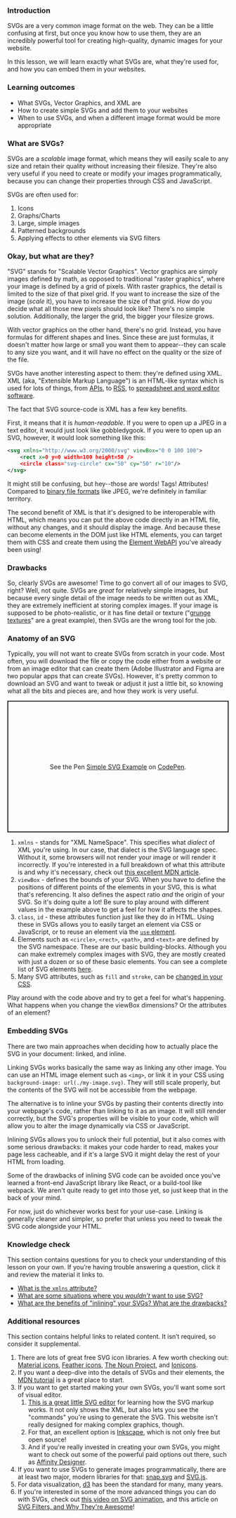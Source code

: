### Introduction

SVGs are a very common image format on the web. They can be a little confusing at first, but once you know how to use them, they are an incredibly powerful tool for creating high-quality, dynamic images for your website.

In this lesson, we will learn exactly what SVGs are, what they're used for, and how you can embed them in your websites.

### Learning outcomes

-   What SVGs, Vector Graphics, and XML are
-   How to create simple SVGs and add them to your websites
-   When to use SVGs, and when a different image format would be more appropriate

### What are SVGs?

SVGs are a _scalable_ image format, which means they will easily scale to any size and retain their quality without increasing their filesize. They're also very useful if you need to create or modify your images programmatically, because you can change their properties through CSS and JavaScript.

SVGs are often used for:

1.  Icons
2.  Graphs/Charts
3.  Large, simple images
4.  Patterned backgrounds
5.  Applying effects to other elements via SVG filters

### Okay, but what are they?

"SVG" stands for "Scalable Vector Graphics". Vector graphics are simply images defined by math, as opposed to traditional "raster graphics", where your image is defined by a grid of pixels. With raster graphics, the detail is limited to the size of that pixel grid. If you want to increase the size of the image (_scale_ it), you have to increase the size of that grid. How do you decide what all those new pixels should look like? There's no simple solution. Additionally, the larger the grid, the bigger your filesize grows.

With vector graphics on the other hand, there's no grid. Instead, you have formulas for different shapes and lines. Since these are just formulas, it doesn't matter how large or small you want them to appear--they can scale to any size you want, and it will have no effect on the quality or the size of the file.

SVGs have another interesting aspect to them: they're defined using XML. XML (aka, "Extensible Markup Language") is an HTML-like syntax which is used for lots of things, from [APIs](https://en.wikipedia.org/wiki/API), to [RSS](https://en.wikipedia.org/wiki/RSS), to [spreadsheet and word editor software](https://en.wikipedia.org/wiki/Office_Open_XML).

The fact that SVG source-code is XML has a few key benefits.

First, it means that it is _human-readable_. If you were to open up a JPEG in a text editor, it would just look like gobbledygook. If you were to open up an SVG, however, it would look something like this:

~~~xml
<svg xmlns="http://www.w3.org/2000/svg" viewBox="0 0 100 100">
    <rect x=0 y=0 width=100 height=50 />
    <circle class="svg-circle" cx="50" cy="50" r="10"/>
</svg>
~~~

It might still be confusing, but hey--those are words! Tags! Attributes! Compared to [binary file formats](https://en.wikipedia.org/wiki/Binary_file) like JPEG, we're definitely in familiar territory.

The second benefit of XML is that it's designed to be interoperable with HTML, which means you can put the above code directly in an HTML file, without any changes, and it should display the image. And because these can become elements in the DOM just like HTML elements, you can target them with CSS and create them using the [Element WebAPI](https://developer.mozilla.org/en-US/docs/Web/API/Element) you've already been using!

### Drawbacks

So, clearly SVGs are awesome! Time to go convert all of our images to SVG, right? Well, not quite. SVGs are _great_ for relatively simple images, but because every single detail of the image needs to be written out as XML, they are extremely inefficient at storing complex images. If your image is supposed to be photo-realistic, or it has fine detail or texture ("[grunge textures](https://unsplash.com/s/photos/grunge-texture)" are a great example), then SVGs are the wrong tool for the job.

### Anatomy of an SVG

Typically, you will not want to create SVGs from scratch in your code. Most often, you will download the file or copy the code either from a website or from an image editor that can create them (Adobe Illustrator and Figma are two popular apps that can create SVGs). However, it's pretty common to download an SVG and want to tweak or adjust it just a little bit, so knowing what all the bits and pieces are, and how they work is very useful.

<p class="codepen" data-height="300" data-theme-id="dark" data-default-tab="css,result" data-slug-hash="NWaGdmL" data-editable="true" data-user="TheOdinProjectExamples" style="height: 300px; box-sizing: border-box; display: flex; align-items: center; justify-content: center; border: 2px solid; margin: 1em 0; padding: 1em;">
  <span>See the Pen <a href="https://codepen.io/TheOdinProjectExamples/pen/NWaGdmL">
  Simple SVG Example</a> 
  on <a href="https://codepen.io">CodePen</a>.</span>
</p>
<script async src="https://cpwebassets.codepen.io/assets/embed/ei.js"></script>

1.  `xmlns` - stands for "XML NameSpace". This specifies what _dialect_ of XML you're using. In our case, that dialect is the SVG language spec. Without it, some browsers will not render your image or will render it incorrectly. If you're interested in a full breakdown of what this attribute is and why it's necessary, check out [this excellent MDN article](https://developer.mozilla.org/en-US/docs/Web/SVG/Namespaces_Crash_Course).
2.  `viewBox` - defines the bounds of your SVG. When you have to define the positions of different points of the elements in your SVG, this is what that's referencing. It also defines the aspect ratio _and_ the origin of your SVG. So it's doing quite a lot! Be sure to play around with different values in the example above to get a feel for how it affects the shapes.
3.  `class`, `id` - these attributes function just like they do in HTML. Using these in SVGs allows you to easily target an element via CSS or JavaScript, or to reuse an element via the [`use` element](https://developer.mozilla.org/en-US/docs/Web/SVG/Element/use).
4.  Elements such as `<circle>`, `<rect>`, `<path>`, and `<text>` are defined by the SVG namespace. These are our basic building-blocks. Although you can make extremely complex images with SVG, they are mostly created with just a dozen or so of these basic elements. You can see a complete list of SVG elements [here](https://developer.mozilla.org/en-US/docs/Web/SVG/Element).
5.  Many SVG attributes, such as `fill` and `stroke`, can be [changed in your CSS](https://css-tricks.com/svg-properties-and-css/).

Play around with the code above and try to get a feel for what's happening. What happens when you change the viewBox dimensions? Or the attributes of an element?

### Embedding SVGs

There are two main approaches when deciding how to actually place the SVG in your document: linked, and inline.

Linking SVGs works basically the same way as linking any other image. You can use an HTML image element such as `<img>`, or link it in your CSS using `background-image: url(./my-image.svg)`. They will still scale properly, but the contents of the SVG will not be accessible from the webpage.

The alternative is to inline your SVGs by pasting their contents directly into your webpage's code, rather than linking to it as an image. It will still render correctly, but the SVG's properties will be visible to your code, which will allow you to alter the image dynamically via CSS or JavaScript.

Inlining SVGs allows you to unlock their full potential, but it also comes with some serious drawbacks: it makes your code harder to read, makes your page less cacheable, and if it's a large SVG it might delay the rest of your HTML from loading.

Some of the drawbacks of inlining SVG code can be avoided once you've learned a front-end JavaScript library like React, or a build-tool like webpack. We aren't quite ready to get into those yet, so just keep that in the back of your mind.

For now, just do whichever works best for your use-case. Linking is generally cleaner and simpler, so prefer that unless you need to tweak the SVG code alongside your HTML.

### Knowledge check

This section contains questions for you to check your understanding of this lesson on your own. If you’re having trouble answering a question, click it and review the material it links to.

-   [What is the `xmlns` attribute?](#anatomy-of-an-svg)
-   [What are some situations where you _wouldn't_ want to use SVG?](#drawbacks)
-   [What are the benefits of "inlining" your SVGs? What are the drawbacks?](#embedding-svgs)

### Additional resources

This section contains helpful links to related content. It isn’t required, so consider it supplemental.

1.  There are lots of great free SVG icon libraries. A few worth checking out: [Material icons](https://fonts.google.com/icons), [Feather icons](https://feathericons.com/), [The Noun Project](https://thenounproject.com/term/free/), and [Ionicons](https://ionic.io/ionicons).
2.  If you want a deep-dive into the details of SVGs and their elements, the [MDN tutorial](https://developer.mozilla.org/en-US/docs/Web/SVG/Tutorial) is a great place to start.
3.  If you want to get started making your own SVGs, you'll want some sort of visual editor.
    1.  [This is a great little SVG editor](https://yqnn.github.io/svg-path-editor) for learning how the SVG markup works. It not only shows the XML, but also lets you see the "commands" you're using to generate the SVG. This website isn't really designed for making complex graphics, though.
    2.  For that, an excellent option is [Inkscape](https://inkscape.org/), which is not only free but open source!
    3.  And if you're really invested in creating your own SVGs, you might want to check out some of the powerful paid options out there, such as [Affinity Designer](https://affinity.serif.com/designer/).
4.  If you want to use SVGs to generate images programmatically, there are at least two major, modern libraries for that: [snap.svg](http://snapsvg.io/) and [SVG.js](https://svgjs.dev/docs/3.0/).
5.  For data visualization, [d3](https://d3js.org/) has been the standard for many, many years.
6.  If you're interested in some of the more advanced things you can do with SVGs, check out [this video on SVG animation](https://www.youtube.com/watch?v=UTHgr6NLeEw), and this article on [SVG Filters, and Why They're Awesome](https://www.smashingmagazine.com/2015/05/why-the-svg-filter-is-awesome/)!
